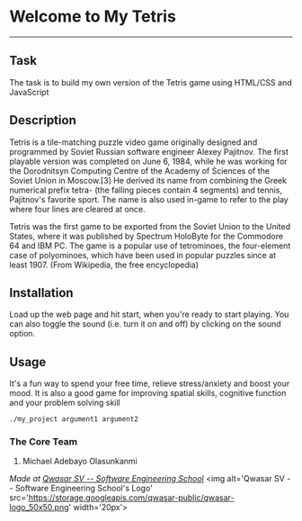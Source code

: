 # Welcome to My Tetris
***

## Task
The task is to build my own version of the Tetris game using HTML/CSS and JavaScript

## Description
Tetris is a tile-matching puzzle video game originally designed and programmed by Soviet Russian software engineer Alexey Pajitnov. The first playable version was completed on June 6, 1984, while he was working for the Dorodnitsyn Computing Centre of the Academy of Sciences of the Soviet Union in Moscow.[3] He derived its name from combining the Greek numerical prefix tetra- (the falling pieces contain 4 segments) and tennis, Pajitnov's favorite sport. The name is also used in-game to refer to the play where four lines are cleared at once.

Tetris was the first game to be exported from the Soviet Union to the United States, where it was published by Spectrum HoloByte for the Commodore 64 and IBM PC. The game is a popular use of tetrominoes, the four-element case of polyominoes, which have been used in popular puzzles since at least 1907. (From Wikipedia, the free encyclopedia)

## Installation
Load up the web page and hit start, when you're ready to start playing. You can also toggle the sound (i.e. turn it on and off) by clicking on the sound option.

## Usage
It's a fun way to spend your free time, relieve stress/anxiety and boost your mood. It is also a good game for improving spatial skills, cognitive function and your problem solving skill
```
./my_project argument1 argument2
```

### The Core Team
1. Michael Adebayo Olasunkanmi

<span><i>Made at <a href='https://qwasar.io'>Qwasar SV -- Software Engineering School</a></i></span>
<span><img alt='Qwasar SV -- Software Engineering School's Logo' src='https://storage.googleapis.com/qwasar-public/qwasar-logo_50x50.png' width='20px'></span>
